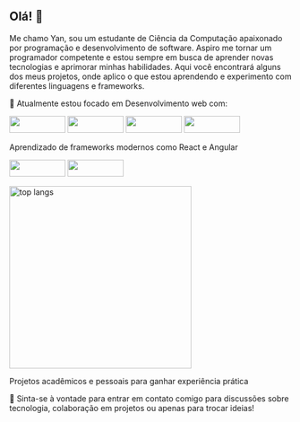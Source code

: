## Olá! 👋

Me chamo Yan, sou um estudante de Ciência da Computação apaixonado por programação e desenvolvimento de software. 
Aspiro me tornar um programador competente e estou sempre em busca de aprender novas tecnologias e aprimorar minhas habilidades.
Aqui você encontrará alguns dos meus projetos, onde aplico o que estou aprendendo e experimento com diferentes linguagens e frameworks.

🔭 Atualmente estou focado em Desenvolvimento web com:

<p>
  <img src="https://img.shields.io/badge/typescript-%23007ACC.svg?style=for-the-badge&logo=typescript&logoColor=white" width="100" height="30"/>
  <img src="https://img.shields.io/badge/javascript-%23323330.svg?style=for-the-badge&logo=javascript&logoColor=%23F7DF1E" width="100" height="30"/>
  <img src="https://img.shields.io/badge/html5-%23E34F26.svg?style=for-the-badge&logo=html5&logoColor=white" width="100" height="30"/>
  <img src="https://img.shields.io/badge/css3-%231572B6.svg?style=for-the-badge&logo=css3&logoColor=white" width="100" height="30"/>
</p>


Aprendizado de frameworks modernos como React e Angular

<p>
  <img src="https://img.shields.io/badge/react-%2320232a.svg?style=for-the-badge&logo=react&logoColor=%2361DAFB" width="100" height="30" />
  <img src="https://img.shields.io/badge/angular-%23DD0031.svg?style=for-the-badge&logo=angular&logoColor=white" width="100" height="30" />
</p>


<img width=325 align="center" src="https://github-readme-stats-salesp07.vercel.app/api/top-langs/?username=Yan-CarlosIF&hide=HTML&langs_count=8&layout=compact&theme=react&border_radius=10&size_weight=0.5&count_weight=0.5&exclude_repo=github-readme-stats" alt="top langs" />

Projetos acadêmicos e pessoais para ganhar experiência prática

💬 Sinta-se à vontade para entrar em contato comigo para discussões sobre tecnologia, colaboração em projetos ou apenas para trocar ideias!
